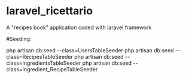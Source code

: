 # laravel_ricettario
A "recipes book" application coded with laravel framework


#Seeding:

php artisan db:seed --class=UsersTableSeeder
php artisan db:seed --class=RecipesTableSeeder
php artisan db:seed --class=IngredientsTableSeeder
php artisan db:seed --class=Ingredient_RecipeTableSeeder